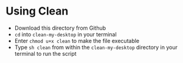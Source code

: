 # Using Clean

- Download this directory from Github
- `cd` into `clean-my-desktop` in your terminal
- Enter `chmod u+x clean` to make the file executable
- Type `sh clean` from within the `clean-my-desktop` directory in your terminal to run the script
